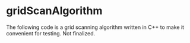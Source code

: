 # gridScanAlgorithm
The following code is a grid scanning algorithm written in C++ to make it convenient for testing. Not finalized.

